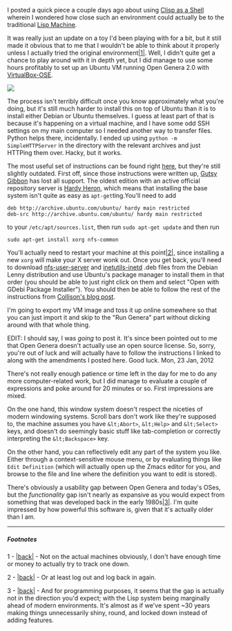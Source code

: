 I posted a quick piece a couple days ago about using [Clisp as a Shell](http://langnostic.blogspot.com/2012/01/how-close-can-you-get-to-lisp-machine.html) wherein I wondered how close such an environment could actually be to the traditional [Lisp Machine](http://en.wikipedia.org/wiki/Lisp_machine).

It was really just an update on a toy I'd been playing with for a bit, but it still made it obvious that to me that I wouldn't be able to think about it properly unless I actually tried the original environment<a name="note-Sun-Jan-22-180021EST-2012"></a>[|1|](#foot-Sun-Jan-22-180021EST-2012). Well, I didn't quite get a chance to play around with it in depth yet, but I did manage to use some hours profitably to set up an Ubuntu VM running Open Genera 2.0 with [VirtualBox-OSE](https://www.virtualbox.org/wiki/Downloads).

![](http://2.bp.blogspot.com/-bkICacwbHMA/TxyvXoj1GLI/AAAAAAAAALY/G97o5wnQHMU/s400/open-genera.png)

The process isn't terribly difficult once you know approximately what you're doing, but it's still much harder to install this on top of Ubuntu than it is to install either Debian or Ubuntu themselves. I guess at least part of that is because it's happening on a virtual machine, and I have some odd SSH settings on my main computer so I needed another way to transfer files. Python helps there, incidentally. I ended up using `python -m SimpleHTTPServer` in the directory with the relevant archives and just HTTPing them over. Hacky, but it works.

The most useful set of instructions can be found right [here](http://collison.ie/blog/2008/04/lisp-machines), but they're still slightly outdated. First off, since those instructions were written up, [Gutsy Gibbon](http://old-releases.ubuntu.com/releases/7.10/) has lost all support. The oldest edition with an active official repository server is [Hardy Heron](http://releases.ubuntu.com/8.04/), which means that installing the base system isn't quite as easy as `apt-get`ting.You'll need to add 

```
deb http://archive.ubuntu.com/ubuntu/ hardy main restricted
deb-src http://archive.ubuntu.com/ubuntu/ hardy main restricted
```

to your `/etc/apt/sources.list`, then run `sudo apt-get update` and then run

```
sudo apt-get install xorg nfs-common
```

You'll actually need to restart your machine at this point<a name="note-Sun-Jan-22-183522EST-2012"></a>[|2|](#foot-Sun-Jan-22-183522EST-2012), since installing a new `xorg` will make your X server wonk out. Once you get back, you'll need to download [nfs-user-server](http://ftp.us.debian.org/debian/pool/main/n/nfs-user-server/nfs-user-server_2.2beta47-25_amd64.deb) and [inetutils-inetd](http://security.debian.org/debian-security/pool/updates/main/i/inetutils/inetutils-inetd_1.5.dfsg.1-9+lenny1_amd64.deb) .deb files from the Debian Lenny distribution and use Ubuntu's package manager to install them in that order (you should be able to just right click on them and select "Open with GDebi Package Installer"). You should then be able to follow the rest of the instructions from [Collison's blog post](http://collison.ie/blog/2008/04/lisp-machines).

I'm going to export my VM image and toss it up online somewhere so that you can just import it and skip to the "Run Genera" part without dicking around with that whole thing.

EDIT:
I should say, I was *going* to post it. It's since been pointed out to me that Open Genera doesn't actually use an open source license. So, sorry, you're out of luck and will actually have to follow the instructions I linked to along with the amendments I posted here. Good luck.
Mon, 23 Jan, 2012

There's not really enough patience or time left in the day for me to do any more computer-related work, but I did manage to evaluate a couple of expressions and poke around for 20 minutes or so. First impressions are mixed. 

On the one hand, this window system doesn't respect the niceties of modern windowing systems. Scroll bars don't work like they're supposed to, the machine assumes you have `&lt;Abort>`, `&lt;Help>` and `&lt;Select>` keys, and doesn't do seemingly basic stuff like tab-completion or correctly interpreting the `&lt;Backspace>` key.

On the other hand, you can reflectively edit any part of the system you like. Either through a context-sensitive mouse menu, or by evaluating things like `Edit Definition` (which will actually open up the Zmacs editor for you, and browse to the file and line where the definition you want to edit is stored).

There's obviously a usability gap between Open Genera and today's OSes, but the *functionality* gap isn't nearly as expansive as you would expect from something that was developed back in the early 1980s<a name="note-Sun-Jan-22-190708EST-2012"></a>[|3|](#foot-Sun-Jan-22-190708EST-2012). I'm quite impressed by how powerful this software is, given that it's actually older than I am.

* * *
##### Footnotes

1 - <a name="foot-Sun-Jan-22-180021EST-2012"></a>[|back|](#note-Sun-Jan-22-180021EST-2012) - Not on the actual machines obviously, I don't have enough time or money to actually try to track one down.


2 - <a name="foot-Sun-Jan-22-183522EST-2012"></a>[|back|](#note-Sun-Jan-22-183522EST-2012) -  Or at least log out and log back in again.


3 - <a name="foot-Sun-Jan-22-190708EST-2012"></a>[|back|](#note-Sun-Jan-22-190708EST-2012) -  And for programming purposes, it seems that the gap is actually not in the direction you'd expect; with the Lisp system being marginally ahead of modern environments. It's almost as if we've spent ~30 years making things unnecessarily shiny, round, and locked down instead of adding features.
